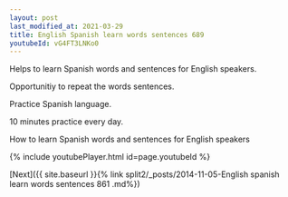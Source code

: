 ```yaml
---
layout: post
last_modified_at: 2021-03-29
title: English Spanish learn words sentences 689 
youtubeId: vG4FT3LNKo0
---
```

 
 
Helps to learn Spanish words and sentences for English speakers.

Opportunitiy to repeat the words sentences. 

Practice Spanish language. 
 
10 minutes practice every day. 
 
How to learn Spanish words and sentences for English speakers 
 
{% include youtubePlayer.html id=page.youtubeId %}
 
 
[Next]({{ site.baseurl }}{% link  split2/_posts/2014-11-05-English spanish learn words sentences 861 .md%})
 
